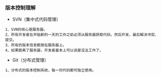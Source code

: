 ### 版本控制理解
- SVN（集中式代码管理）

```
1、SVN的核心是服务器。
2、所有开发者在开始新的一天的工作之前必须从服务器获取代码，然后开发，最后解决冲突、提交。
3、所有的版本信息都放在服务器上。
4、如果脱离了服务器，开发者基本上可以说是没法工作了。
```
- Git（分布式管理）
```
1、分布式的版本控制系统，每一份代码都可独立使用。
```
